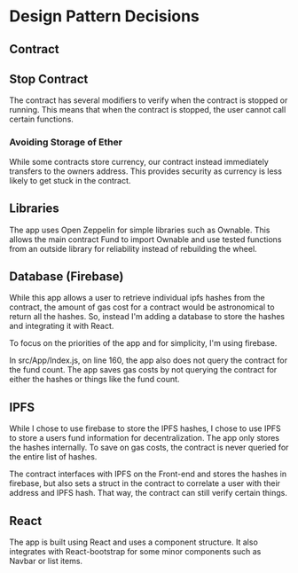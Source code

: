 # Design Pattern Decisions

## Contract
## Stop Contract
The contract has several modifiers to verify when the contract is stopped or running. This means that when the contract is stopped, the user cannot call certain functions.

### Avoiding Storage of Ether
While some contracts store currency, our contract instead immediately transfers to the owners address. This provides security as currency is less likely to get stuck in the contract.

## Libraries
The app uses Open Zeppelin for simple libraries such as Ownable. This allows the main contract Fund to import Ownable and use tested functions from an outside library for reliability instead of rebuilding the wheel.

## Database (Firebase)
While this app allows a user to retrieve individual ipfs hashes from the contract, the amount of gas cost for a contract would be astronomical to return all the hashes. So, instead I'm adding a database to store the hashes and integrating it with React.

To focus on the priorities of the app and for simplicity, I'm using firebase.

In src/App/Index.js, on line 160, the app also does not query the contract for the fund count. The app saves gas costs by not querying the contract for either the hashes or things like the fund count.

## IPFS
While I chose to use firebase to store the IPFS hashes, I chose to use IPFS to store a users fund information for decentralization. The app only stores the hashes internally. To save on gas costs, the contract is never queried for the entire list of hashes.

The contract interfaces with IPFS on the Front-end and stores the hashes in firebase, but also sets a struct in the contract to correlate a user with their address and IPFS hash. That way, the contract can still verify certain things.

## React
The app is built using React and uses a component structure. It also integrates with React-bootstrap for some minor components such as Navbar or list items.
